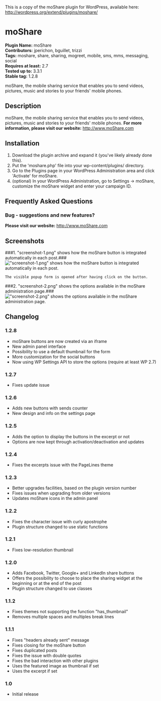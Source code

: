 This is a copy of the moShare plugin for WordPress, available here: http://wordpress.org/extend/plugins/moshare/

# moShare #
**Plugin Name:** moShare  
**Contributors:** jperichon, bguillet, trizzi  
**Tags:** moshare, share, sharing, mogreet, mobile, sms, mms, messaging, social  
**Requires at least:** 2.7  
**Tested up to:** 3.3.1  
**Stable tag:** 1.2.8  

moShare, the mobile sharing service that enables you to send videos, pictures, music and stories to your friends' mobile phones.

## Description ##

moShare, the mobile sharing service that enables you to send videos, pictures, music and stories to your friends' mobile phones.
**For more information, please visit our website:** http://www.moShare.com  

## Installation ##

1. Download the plugin archive and expand it (you've likely already done this).
2. Put the 'moshare.php' file into your wp-content/plugins/ directory.
3. Go to the Plugins page in your WordPress Administration area and click 'Activate' for moShare.
4. (optional) In your WordPress Administration, go to Settings -> moShare, customize the moShare widget and enter your campaign ID.


## Frequently Asked Questions ##

### Bug - suggestions and new features? ###

**Please visit our website:** http://www.moShare.com  


## Screenshots ##

###1. "screenshot-1.png" shows how the moShare button is integrated automatically in each post.###
!["screenshot-1.png" shows how the moShare button is integrated automatically in each post.](http://s.wordpress.org/extend/plugins/moshare/screenshot-1.png)

    The visible popup form is opened after having click on the button.
###2. "screenshot-2.png" shows the options available in the moShare administration page.###
!["screenshot-2.png" shows the options available in the moShare administration page.](http://s.wordpress.org/extend/plugins/moshare/screenshot-2.png)



## Changelog ##

### 1.2.8 ###

* moShare buttons are now created via an iframe
* New admin panel interface
* Possibility to use a default thumbnail for the form
* More customization for the social buttons
* Now using WP Settings API to store the options (require at least WP 2.7)


### 1.2.7 ###

* Fixes update issue


### 1.2.6 ###

* Adds new buttons with sends counter
* New design and info on the settings page


### 1.2.5 ###

* Adds the option to display the buttons in the excerpt or not
* Options are now kept through activation/deactivation and updates

### 1.2.4 ###

* Fixes the excerpts issue with the PageLines theme

### 1.2.3 ###

* Better upgrades facilities, based on the plugin version number
* Fixes issues when upgrading from older versions
* Updates moShare icons in the admin panel

### 1.2.2 ###

* Fixes the character issue with curly apostrophe
* Plugin structure changed to use static functions

### 1.2.1 ###

* Fixes low-resolution thumbnail

### 1.2.0 ###

* Adds Facebook, Twitter, Google+ and LinkedIn share buttons
* Offers the possibility to choose to place the sharing widget at the beginning or at the end of the post
* Plugin structure changed to use classes

### 1.1.2 ###

* Fixes themes not supporting the function "has_thumbnail"
* Removes multiple spaces and multiples break lines

### 1.1.1 ###

* Fixes "headers already sent" message
* Fixes closing </div> for the moShare button
* Fixes duplicated posts
* Fixes the issue with double quotes
* Fixes the bad interaction with other plugins
* Uses the featured image as thumbnail if set
* Uses the excerpt if set

### 1.0 ###

* Initial release 
